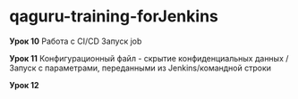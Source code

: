# qaguru-training-forJenkins

**Урок 10**
Работа с CI/CD
Запуск job

**Урок 11**
Конфигурационный файл - скрытие конфиденциальных данных /
Запуск с параметрами, переданными из Jenkins/командной строки

**Урок 12**
